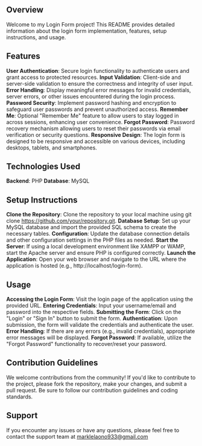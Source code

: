 ## Overview
Welcome to my Login Form project! This README provides detailed information about the login form implementation, features, setup instructions, and usage.

## Features
**User Authentication**: Secure login functionality to authenticate users and grant access to protected resources.
**Input Validation**: Client-side and server-side validation to ensure the correctness and integrity of user input.
**Error Handling**: Display meaningful error messages for invalid credentials, server errors, or other issues encountered during the login process.
**Password Security**: Implement password hashing and encryption to safeguard user passwords and prevent unauthorized access.
**Remember Me**: Optional "Remember Me" feature to allow users to stay logged in across sessions, enhancing user convenience.
**Forgot Password**: Password recovery mechanism allowing users to reset their passwords via email verification or security questions.
**Responsive Design**: The login form is designed to be responsive and accessible on various devices, including desktops, tablets, and smartphones.

## Technologies Used
**Backend**: PHP
**Database**: MySQL

## Setup Instructions
**Clone the Repository**: Clone the repository to your local machine using git clone https://github.com/your/repository.git.
**Database Setup**: Set up your MySQL database and import the provided SQL schema to create the necessary tables.
**Configuration**: Update the database connection details and other configuration settings in the PHP files as needed.
**Start the Server**: If using a local development environment like XAMPP or WAMP, start the Apache server and ensure PHP is configured correctly.
**Launch the Application**: Open your web browser and navigate to the URL where the application is hosted (e.g., http://localhost/login-form).

## Usage
**Accessing the Login Form**: Visit the login page of the application using the provided URL.
**Entering Credentials**: Input your username/email and password into the respective fields.
**Submitting the Form**: Click on the "Login" or "Sign In" button to submit the form.
**Authentication**: Upon submission, the form will validate the credentials and authenticate the user.
**Error Handling**: If there are any errors (e.g., invalid credentials), appropriate error messages will be displayed.
**Forgot Password**: If available, utilize the "Forgot Password" functionality to recover/reset your password.

## Contribution Guidelines
We welcome contributions from the community! If you'd like to contribute to the project, please fork the repository, make your changes, and submit a pull request. Be sure to follow our contribution guidelines and coding standards.

## Support
If you encounter any issues or have any questions, please feel free to contact the support team at marklelaono933@gmail.com
